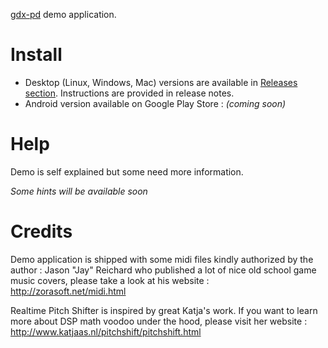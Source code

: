 
[gdx-pd](https://github.com/mgsx-dev/gdx-pd) demo application.

# Install

* Desktop (Linux, Windows, Mac) versions are available in [Releases section](releases). Instructions are provided in release notes.
* Android version available on Google Play Store : *(coming soon)*

# Help

Demo is self explained but some need more information.

*Some hints will be available soon*

# Credits

Demo application is shipped with some midi files kindly authorized by the author : Jason "Jay" Reichard who published a lot of
nice old school game music covers, please take a look at his website : http://zorasoft.net/midi.html

Realtime Pitch Shifter is inspired by great Katja's work. If you want to learn more about DSP math voodoo under the hood, please visit her website : http://www.katjaas.nl/pitchshift/pitchshift.html